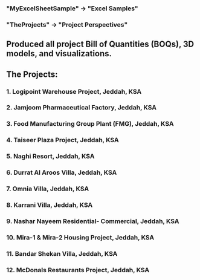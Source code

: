### "MyExcelSheetSample" -> "Excel Samples"
### "TheProjects" -> "Project Perspectives"

## Produced all project Bill of Quantities (BOQs), 3D models, and visualizations.

## The Projects:
### 1. Logipoint Warehouse Project, Jeddah, KSA
### 2. Jamjoom Pharmaceutical Factory, Jeddah, KSA
### 3. Food Manufacturing Group Plant (FMG), Jeddah, KSA
### 4. Taiseer Plaza Project, Jeddah, KSA
### 5. Naghi Resort, Jeddah, KSA
### 6. Durrat Al Aroos Villa, Jeddah, KSA
### 7. Omnia Villa, Jeddah, KSA
### 8. Karrani Villa, Jeddah, KSA
### 9. Nashar Nayeem Residential- Commercial, Jeddah, KSA
### 10. Mira-1 & Mira-2 Housing Project, Jeddah, KSA
### 11. Bandar Shekan Villa, Jeddah, KSA
### 12. McDonals Restaurants Project, Jeddah, KSA





